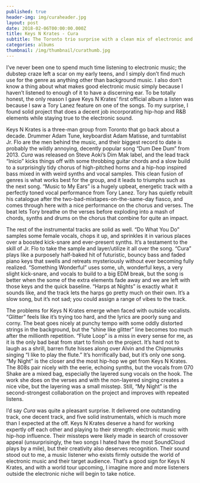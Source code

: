 ```yaml
---
published: true
header-img: img/curaheader.jpg
layout: post
date: 2018-02-06T00:00:00.000Z
title: Keys N Krates - Cura
subtitle: The Toronto trio surprise with a clean mix of electronic and hip-hop
categories: albums
thumbnail: /img/thumbnail/curathumb.jpg
---
```

<p>I&rsquo;ve never been one to spend much time listening to electronic music; the dubstep craze left a scar on my early teens, and I simply don&rsquo;t find much use for the genre as anything other than background music. I also don&rsquo;t know a thing about what makes good electronic music simply because I haven&rsquo;t listened to enough of it to have a discerning ear. To be totally honest, the only reason I gave Keys N Krates&rsquo; first official album a listen was because I saw a Tory Lanez feature on one of the songs. To my surprise, I found solid project that does a decent job incorporating hip-hop and R&amp;B elements while staying true to the electronic sound.</p>
<p>Keys N Krates is a three-man group from Toronto that go back about a decade. Drummer Adam Tune, keyboardist Adam Matisse, and turntablist Jr. Flo are the men behind the music, and their biggest record to date is probably the wildly annoying, decently popular song &ldquo;Dum Dee Dum&rdquo; from 2013. <em>Cura </em>was released on Steve Aoki&rsquo;s Dim Mak label, and the lead track &ldquo;Inicio&rdquo; kicks things off with some throbbing guitar chords and a slow build to a surprisingly tidy chorus of high-pitched horns and a hip-hop inspired bass mixed in with weird synths and vocal samples. This clean fusion of genres is what works best for the group, and it leads to triumphs such as the next song. &ldquo;Music to My Ears&rdquo; is a hugely upbeat, energetic track with a perfectly toned vocal performance from Tory Lanez. Tory has quietly rebuilt his catalogue after the two-bad-mixtapes-on-the-same-day fiasco, and comes through here with a nice performance on the chorus and verses. The beat lets Tory breathe on the verses before exploding into a mash of chords, synths and drums on the chorus that combine for quite an impact.</p>
<p>The rest of the instrumental tracks are solid as well. &ldquo;Do What You Do&rdquo; samples some female vocals, chops it up, and sprinkles it in various places over a boosted kick-snare and ever-present synths. It&rsquo;s a testament to the skill of Jr. Flo to take the sample and layer/utilize it all over the song. &ldquo;Cura&rdquo; plays like a purposely half-baked hit of futuristic, bouncy bass and faded piano keys that swells and retreats mysteriously without ever becoming fully realized. &ldquo;Something Wonderful&rdquo; uses some, uh, wonderful keys, a very slight kick-snare, and vocals to build to a big EDM break, but the song is better when the some of the extra elements fade away and we are left with those keys and the quick baseline. &ldquo;Harps at Nights&rdquo; is exactly what it sounds like, and the track lets the harps go pretty much on their own. It&rsquo;s a slow song, but it&rsquo;s not sad; you could assign a range of vibes to the track.</p>
<p>The problems for Keys N Krates emerge when faced with outside vocalists. &ldquo;Glitter&rdquo; feels like it&rsquo;s trying too hard, and the lyrics are poorly sung and corny. The beat goes nicely at punchy tempo with some oddly distorted strings in the background, but the &ldquo;shine like glitter&rdquo; line becomes too much after the millionth repetition. &ldquo;Flute Loop&rdquo; is a miss in every sense for me, as it is the only bad beat from start to finish on the project. It&rsquo;s hard not to laugh as a shrill, barren flute hisses along over Alvin and the Chipmunks singing &ldquo;I like to play the flute.&rdquo; It&rsquo;s horrifically bad, but it&rsquo;s only one song. &ldquo;My Night&rdquo; is the closer and the most hip-hop we get from Keys N Krates. The 808s pair nicely with the eerie, echoing synths, but the vocals from 070 Shake are a mixed bag, especially the layered sung vocals on the hook. The work she does on the verses and with the non-layered singing creates a nice vibe, but the layering was a small misstep. Still, &ldquo;My Night&rdquo; is the second-strongest collaboration on the project and improves with repeated listens.</p>
<p>I&rsquo;d say <em>Cura </em>was quite a pleasant surprise. It delivered one outstanding track, one decent track, and five solid instrumentals, which is much more than I expected at the off. Keys N Krates deserve a hand for working expertly off each other and playing to their strength: electronic music with hip-hop influence. Their missteps were likely made in search of crossover appeal (unsurprisingly, the two songs I hated have the most SoundCloud plays by a mile), but their creativity also deserves recognition. Their sound stood out to me, a music listener who exists firmly outside the world of electronic music and their target audience. That&rsquo;s a good sign for Keys N Krates, and with a world tour upcoming, I imagine more and more listeners outside the electronic niche will begin to take notice.</p>
